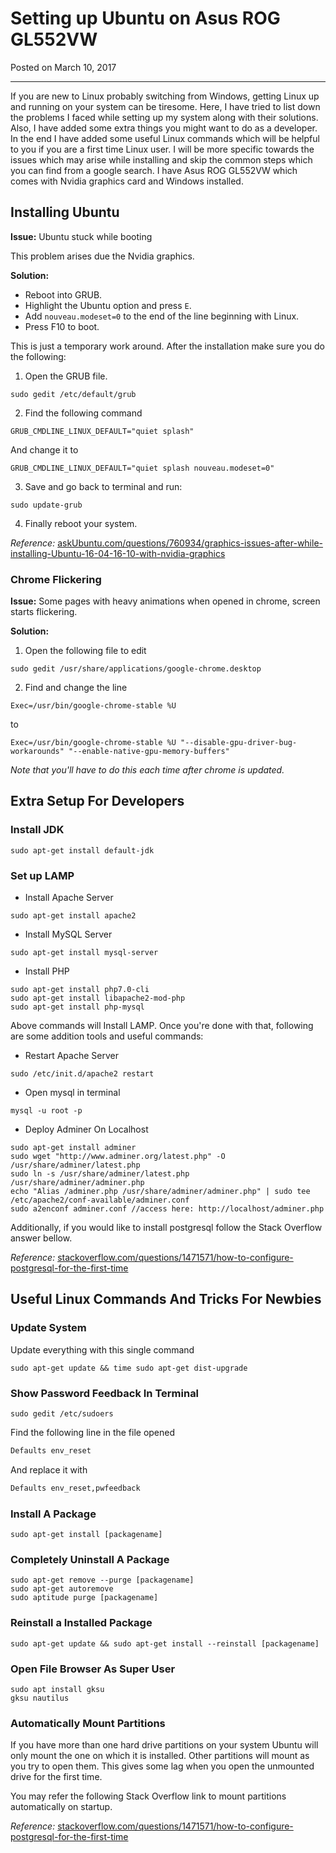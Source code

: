<!--json
{
    "title": "Setting up Ubuntu on Asus ROG GL552VW",
    "description": "Setting up Ubuntu on Asus ROG GL552VW - Blog | Vatsal Joshi",
    "meta": [
      {
        "name": "keywords",
        "content": "Ubuntu,Linux,Asus,ROG,GL552VW,Blog,Vatsal,Joshi,vatz88"
      }
    ],
    "date": "2017-03-10",
    "page_identifier": "blog001"
}
-->

# Setting up Ubuntu on Asus ROG GL552VW

Posted on March 10, 2017

---

If you are new to Linux probably switching from Windows, getting Linux up and running on your system can be tiresome.
Here, I have tried to list down the problems I faced while setting up my system along with their solutions. Also, I have added some extra things you might want to do as a developer.
In the end I have added some useful Linux commands which will be helpful to you if you are a first time Linux user.
I will be more specific towards the issues which may arise while installing and skip the common steps which you can find from a google search. I have Asus ROG GL552VW which comes with Nvidia graphics card and Windows installed.

## Installing Ubuntu

**Issue:** Ubuntu stuck while booting

This problem arises due the Nvidia graphics.

**Solution:**

- Reboot into GRUB.</li>
- Highlight the Ubuntu option and press `E`.
- Add `nouveau.modeset=0` to the end of the line beginning with Linux.
- Press F10 to boot.

This is just a temporary work around. After the installation make sure you do the following:

1. Open the GRUB file.

```shell
sudo gedit /etc/default/grub
```

2. Find the following command

```shell
GRUB_CMDLINE_LINUX_DEFAULT="quiet splash"
```

And change it to

```shell
GRUB_CMDLINE_LINUX_DEFAULT="quiet splash nouveau.modeset=0"
```

3. Save and go back to terminal and run:

```shell
sudo update-grub
```

4. Finally reboot your system.

_Reference:_ [askUbuntu.com/questions/760934/graphics-issues-after-while-installing-Ubuntu-16-04-16-10-with-nvidia-graphics](http://askUbuntu.com/questions/760934/graphics-issues-after-while-installing-Ubuntu-16-04-16-10-with-nvidia-graphics)

### Chrome Flickering

**Issue:** Some pages with heavy animations when opened in chrome, screen starts flickering.

**Solution:**

1. Open the following file to edit

```shell
sudo gedit /usr/share/applications/google-chrome.desktop
```

2. Find and change the line

```shell
Exec=/usr/bin/google-chrome-stable %U
```

to

```shell
Exec=/usr/bin/google-chrome-stable %U "--disable-gpu-driver-bug-workarounds" "--enable-native-gpu-memory-buffers"
```

_Note that you'll have to do this each time after chrome is updated._

## Extra Setup For Developers

### Install JDK

```shell
sudo apt-get install default-jdk
```

### Set up LAMP

- Install Apache Server

```shell
sudo apt-get install apache2
```

- Install MySQL Server

```shell
sudo apt-get install mysql-server
```

- Install PHP

```shell
sudo apt-get install php7.0-cli
sudo apt-get install libapache2-mod-php
sudo apt-get install php-mysql
```

Above commands will Install LAMP. Once you're done with that, following are some addition tools and useful commands:

- Restart Apache Server

```shell
sudo /etc/init.d/apache2 restart
```

- Open mysql in terminal

```shell
mysql -u root -p
```

- Deploy Adminer On Localhost

```shell
sudo apt-get install adminer
sudo wget "http://www.adminer.org/latest.php" -O /usr/share/adminer/latest.php
sudo ln -s /usr/share/adminer/latest.php /usr/share/adminer/adminer.php
echo "Alias /adminer.php /usr/share/adminer/adminer.php" | sudo tee /etc/apache2/conf-available/adminer.conf
sudo a2enconf adminer.conf //access here: http://localhost/adminer.php
```

Additionally, if you would like to install postgresql follow the Stack Overflow answer bellow.

_Reference:_ [stackoverflow.com/questions/1471571/how-to-configure-postgresql-for-the-first-time](https://stackoverflow.com/questions/1471571/how-to-configure-postgresql-for-the-first-time)

## Useful Linux Commands And Tricks For Newbies

### Update System

Update everything with this single command

```shell
sudo apt-get update && time sudo apt-get dist-upgrade
```

### Show Password Feedback In Terminal

```shell
sudo gedit /etc/sudoers
```

Find the following line in the file opened

```txt
Defaults env_reset
```

And replace it with

```txt
Defaults env_reset,pwfeedback
```

### Install A Package

```shell
sudo apt-get install [packagename]
```

### Completely Uninstall A Package

```shell
sudo apt-get remove --purge [packagename]
sudo apt-get autoremove
sudo aptitude purge [packagename]
```

### Reinstall a Installed Package

```shell
sudo apt-get update && sudo apt-get install --reinstall [packagename]
```

### Open File Browser As Super User

```shell
sudo apt install gksu
gksu nautilus
```

### Automatically Mount Partitions

If you have more than one hard drive partitions on your system Ubuntu will only mount the one on which it is installed. Other partitions will mount as you try to open them. This gives some lag when you open the unmounted drive for the first time.

You may refer the following Stack Overflow link to mount partitions automatically on startup.

_Reference:_ [stackoverflow.com/questions/1471571/how-to-configure-postgresql-for-the-first-time](https://stackoverflow.com/questions/1471571/how-to-configure-postgresql-for-the-first-time)
